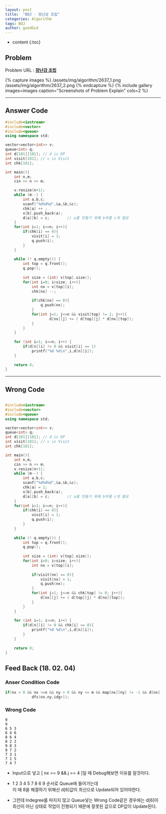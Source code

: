 ```yaml
---
layout: post
title:  "BOJ - 장난감 조립"
categories: Algorithm
tags: BOJ
author: goodGid
---
```

* content
{:toc}


## Problem
Problem URL : **[장난감 조립](https://www.acmicpc.net/problem/2637)**

{% capture images %}
    /assets/img/algorithm/2637_1.png
    /assets/img/algorithm/2637_2.png
{% endcapture %}
{% include gallery images=images caption="Screenshots of Problem Explain" cols=2 %}

---
 
## Answer Code
``` cpp
#include<iostream>
#include<vector>
#include<queue>
using namespace std;

vector<vector<int>> v;
queue<int> q;
int d[101][101]; // d is DP
int visit[101]; // v is Visit
int chk[101];

int main(){
    int n,m;
    cin >> n >> m;

    v.resize(n+1);
    while (m--) {
        int a,b,c;
        scanf("%d%d%d",&a,&b,&c);
        chk[a] ++ ;
        v[b].push_back(a);
        d[a][b] = c;        // a를 만들기 위해 b부품 c개 필요
    }
    for(int i=1; i<=n; i++){
        if(chk[i] == 0){
            visit[i] = 1;
            q.push(i);
        }
    }
    
    while (! q.empty()) {
        int top = q.front();
        q.pop();
        
        int size = (int) v[top].size();
        for(int i=0; i<size; i++){
            int nx = v[top][i];
            chk[nx] --;
            
            if(chk[nx] == 0){
                q.push(nx);
            }
            for(int j=1; j<=n && visit[top] != 1; j++){
                    d[nx][j] += ( d[top][j] * d[nx][top]);
            }
        }
    }
    
    for (int i=1; i<=n; i++) {
        if(d[n][i] != 0 && visit[i] == 1)
            printf("%d %d\n",i,d[n][i]);
    }
    
    return 0;
}


```

---

## Wrong Code

``` cpp

#include<iostream>
#include<vector>
#include<queue>
using namespace std;

vector<vector<int>> v;
queue<int> q;
int d[101][101]; // d is DP
int visit[101]; // v is Visit
int chk[101];

int main(){
    int n,m;
    cin >> n >> m;
    v.resize(n+1);
    while (m--) {
        int a,b,c;
        scanf("%d%d%d",&a,&b,&c);
        chk[a] = 1;
        v[b].push_back(a);
        d[a][b] = c;        // a를 만들기 위해 b부품 c개 필요
    }
    for(int i=1; i<=n; i++){
        if(chk[i] == 0){
            visit[i] = 1;
            q.push(i);
        }
    }
    
    while (! q.empty()) {
        int top = q.front();
        q.pop();
        
        int size = (int) v[top].size();
        for(int i=0; i<size; i++){
            int nx = v[top][i];
            
            if(visit[nx] == 0){
                visit[nx] = 1;
                q.push(nx);
            }
            for(int j=1; j<=n && chk[top] != 0; j++){
                d[nx][j] += ( d[top][j] * d[nx][top]);
            }
        }
    }
    
    for (int i=1; i<=n; i++) {
        if(d[n][i] != 0 && chk[i] == 0){
            printf("%d %d\n",i,d[n][i]);
        }
    }
    
    return 0;
}
```


## Feed Back (18. 02. 04)

### Anser Condition Code
``` cpp
if(nx > 0 && nx <=n && ny > 0 && ny <= m && map[nx][ny] != -1 && d[nx][ny] <= idg)
            dfs(nx,ny,idg+1);
```


### Wrong  Code

```
9
9
6 5 3
6 4 6
8 6 4
8 2 2
9 8 3
9 7 2
7 3 1
7 1 5
7 4 7
```

* Input으로 넣고 [ nx == 9 && j == 4 ]일 때 Debug해보면 이유를 알것이다. 

* 1 2 3 4 5 7 8 6 9 순서로 Queue에 들어가는데 <br> 이 때 8을 해결하기 위해선 d[6]값이 최신으로 Update되어 있어야한다.

* 그런데 Indegree를 따지지 않고 Queue넣는 Wrong Code같은 경우에는 d[6]이 최신이 아닌 상태로 작업이 진행되기 때문에 잘못된 값으로 DP값이 Update된다.